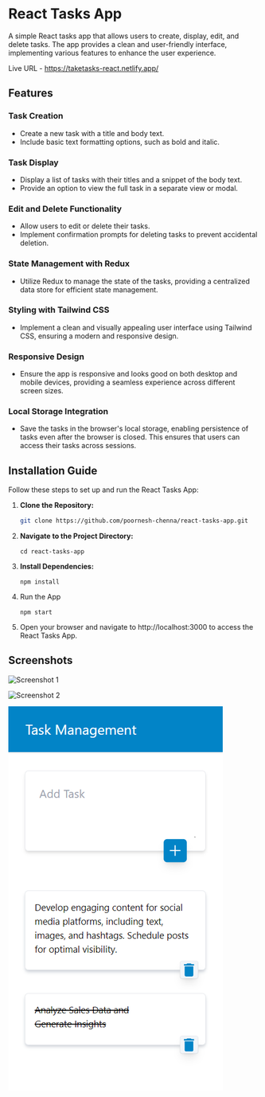 # React Tasks App

A simple React tasks app that allows users to create, display, edit, and delete tasks. The app provides a clean and user-friendly interface, implementing various features to enhance the user experience.

Live URL - https://taketasks-react.netlify.app/

## Features

### Task Creation

- Create a new task with a title and body text.
- Include basic text formatting options, such as bold and italic.

### Task Display

- Display a list of tasks with their titles and a snippet of the body text.
- Provide an option to view the full task in a separate view or modal.

### Edit and Delete Functionality

- Allow users to edit or delete their tasks.
- Implement confirmation prompts for deleting tasks to prevent accidental deletion.

### State Management with Redux

- Utilize Redux to manage the state of the tasks, providing a centralized data store for efficient state management.

### Styling with Tailwind CSS

- Implement a clean and visually appealing user interface using Tailwind CSS, ensuring a modern and responsive design.

### Responsive Design

- Ensure the app is responsive and looks good on both desktop and mobile devices, providing a seamless experience across different screen sizes.

### Local Storage Integration

- Save the tasks in the browser's local storage, enabling persistence of tasks even after the browser is closed. This ensures that users can access their tasks across sessions.

## Installation Guide

Follow these steps to set up and run the React Tasks App:

1. **Clone the Repository:**
   ```bash
   git clone https://github.com/poornesh-chenna/react-tasks-app.git
   ```
2. **Navigate to the Project Directory:**
   ```
   cd react-tasks-app
   ```
3. **Install Dependencies:**
   ```
   npm install
   ```
4. Run the App
   ```
   npm start
   ```
5. Open your browser and navigate to http://localhost:3000 to access the React Tasks App.


## Screenshots

![Screenshot 1](screenshots/tasks-desktop.png)

![Screenshot 2](screenshots/tasks-edit.png)

![Screenshot 3](screenshots/tasks-mobile.png)
